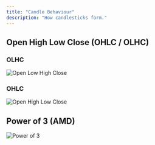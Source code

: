```yaml
---
title: "Candle Behaviour"
description: "How candlesticks form."
---
```


## Open High Low Close (OHLC / OLHC)

### OLHC
![Open Low High Close](/images/content/olhc.png)

### OHLC
![Open High Low Close](/images/content/ohlc.png)

## Power of 3 (AMD)

![Power of 3](/images/content/amd.png)